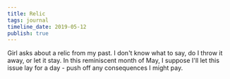 ```yaml
---
title: Relic
tags: journal
timeline_date: 2019-05-12
publish: true
---
```


Girl asks about a relic from my past.
I don't know what to say, do I throw it away, or let it stay. In this reminiscent month of May, I suppose I'll let this issue lay for a day - push off any consequences I might pay.